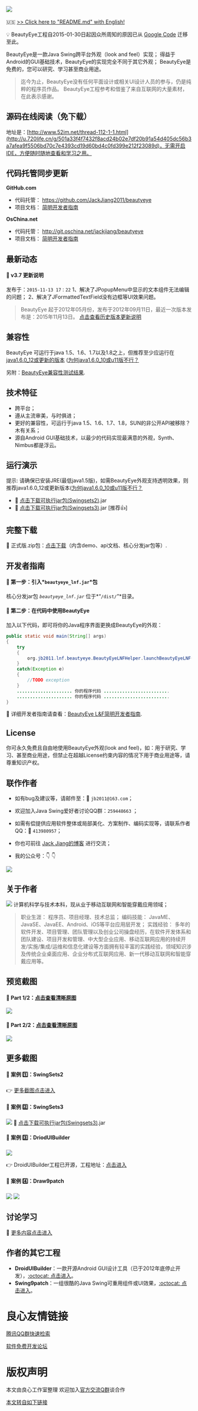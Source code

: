 ## ![](https://raw.githubusercontent.com/JackJiang2011/beautyeye/master/screenshots/beautyeye_logo_h.png)
:us: [>> Click here to "README.md" with English!](http://u.720life.cn/g/54145d0471d91890860f7f8463c030462645a1d9d8d67dd089971d0e3acaead6ac48bd85f8bf80ecc025dc424d15979a7d4175deb8f6ba015aec72627c9a623759edbc94b2efcc9d892322871ba4b33e)

:bulb: BeautyEye工程自2015-01-30日起因众所周知的原因已从 [Google Code](http://u.720life.cn/g/b1f73db7c3bd88ab3d1af6161318928e4ad4f3738f765005431270843697c297e94c45fb96cb712e37c8060dc2e980bf) 迁移至此。

BeautyEye是一款Java Swing跨平台外观（look and feel）实现； 
得益于Android的GUI基础技术，BeautyEye的实现完全不同于其它外观； 
BeautyEye是免费的，您可以研究、学习甚至商业用途。

> 迄今为止，BeautyEye没有任何平面设计或相关UI设计人员的参与，仍是纯粹的程序员作品。 
> BeautyEye工程参考和借鉴了来自互联网的大量素材，在此表示感谢。

## 源码在线阅读（免下载）

地址是：[http://www.52im.net/thread-112-1-1.html](http://u.720life.cn/g/501a33f4f7432f8acd24b02e7df20b91a54d405dc56b3a7afea9f5506bd70c7e4393cd19d60bd4c0fd399e212f23089d)，无需开启IDE，方便随时随地查看和学习之用。

## 代码托管同步更新

**GitHub.com**

* 代码托管：  https://github.com/JackJiang2011/beautyeye 
* 项目文档：  [简明开发者指南](http://u.720life.cn/g/501a33f4f7432f8acd24b02e7df20b91b92d7a906d4e6134b95204f90d666afb8b2d9e34cd13d757a88f64edac65daf3)

**OsChina.net**

* 代码托管：  http://git.oschina.net/jackjiang/beautyeye 
* 项目文档：  [简明开发者指南](http://u.720life.cn/g/501a33f4f7432f8acd24b02e7df20b91b92d7a906d4e6134b95204f90d666afb8b2d9e34cd13d757a88f64edac65daf3)

## 最新动态
#### :page_facing_up: v3.7 更新说明
 发布于：`2015-11-13 17：22` 
 1、解决了JPopupMenu中显示的文本组件无法编辑的问题； 
 2、解决了JFormattedTextField没有边框等UI效果问题。 

> BeautyEye 起于2012年05月份，发布于2012年09月11日，最近一次版本发布是：2015年11月13日。 [点击查看历史版本更新说明](http://u.720life.cn/g/501a33f4f7432f8acd24b02e7df20b9103cc2129273b8f7ee7e3b5466017db54baa965595b454aab8f3c17725ef01c71)

## 兼容性
BeautyEye 可运行于java 1.5、1.6、1.7以及1.8之上，但推荐至少应运行在[java1.6.0_12或更新的版本](http://u.720life.cn/g/ac27d0cebcfb8d71d739def697652aba72ec4edeb295a561e1bd39a35b85f7b7f2995b99f8105064a6c76adfa1fb16cf)  ([为何java1.6.0_10或u11版不行？](http://u.720life.cn/g/501a33f4f7432f8acd24b02e7df20b91f9269fa905c7a6de4878d0b581f0e370ee3a6d4bdac1b93dc2131398f41db931)

另附：[BeautyEye兼容性测试结果](http://u.720life.cn/g/501a33f4f7432f8acd24b02e7df20b91c9e298e7f2b2507592f11761050a80fe4c3249f16ac769b18f7d9c5c72839d81).

## 技术特征
* 跨平台；
* 遵从主流审美，与时俱进；
* 更好的兼容性，可运行于java 1.5、1.6、1.7、1.8，SUN的非公开API被移除？木有关系；
* 源自Android GUI基础技术，以最少的代码实现最满意的外观，Synth、Nimbus都是浮云。

## 运行演示
 提示:  请确保已安装JRE(最低java1.5版)，如需BeautyEye外观支持透明效果，则推荐java1.6.0\_12或更新版本([为何java1.6.0_10或u11版不行？](http://u.720life.cn/g/501a33f4f7432f8acd24b02e7df20b91f9269fa905c7a6de4878d0b581f0e370ee3a6d4bdac1b93dc2131398f41db931)

* :paperclip: [点击下载可执行jar包\(Swingsets2\)](http://u.720life.cn/g/bb9e19de933fd87f05600116164183c0b3ddd62d3854e3432c88c12f9e59c6626ae6acf7046129cc77221a708712bec1e222fbb4bfaa5c9552ad6404ac2c10a073e9718af112c65894a1371efef6f386dcf610a5fea57b6b247d628220a14e74c3e095c0dbf5ca3214716424549e3419).jar
* :paperclip: [点击下载可执行jar包\(Swingsets3\)](http://u.720life.cn/g/bb9e19de933fd87f05600116164183c0b3ddd62d3854e3432c88c12f9e59c6626ae6acf7046129cc77221a708712bec1e222fbb4bfaa5c9552ad6404ac2c10a0f6f06a2e16f5fd3d773460f9150bbdaa8a89892f4ef642fa099899f899d9a9cb753fdf1eca69d976a47e621f2a0023fc).jar   \[推荐:thumbsup:\] 

## 完整下载
:paperclip: 正式版.zip包：[点击下载](http://u.720life.cn/g/54145d0471d91890860f7f8463c030462645a1d9d8d67dd089971d0e3acaead61dfd9c6ffd0b2fca2db09332a3ee4e281f20efc7425bd4fec8a4685906dded4f)（内含demo、api文档、核心分发jar包等）.

## 开发者指南
#### :triangular_flag_on_post: 第一步：引入*`beautyeye_lnf.jar`*包
核心分发jar包 *`beautyeye_lnf.jar`* 位于*“`/dist/`”*目录。

#### :triangular_flag_on_post: 第二步：在代码中使用BeautyEye
加入以下代码，即可将你的Java程序界面更换成BeautyEye的外观：
```Java
public static void main(String[] args)
{
    try
    {
        org.jb2011.lnf.beautyeye.BeautyEyeLNFHelper.launchBeautyEyeLNF();
    }
    catch(Exception e)
    {
        //TODO exception
    }
    ..................... 你的程序代码 .........................
    ..................... 你的程序代码 .........................
}
```

:green_book: 详细开发者指南请查看：[BeautyEye L&F简明开发者指南](http://u.720life.cn/g/501a33f4f7432f8acd24b02e7df20b91b92d7a906d4e6134b95204f90d666afb8b2d9e34cd13d757a88f64edac65daf3).

## License
你可永久免费且自由地使用BeautyEye外观(look and feel)，如：用于研究、学习、甚至商业用途，但禁止在超越License约束内容的情况下用于商业用途等，请尊重知识产权。

## 联作作者
* 如有bug及建议等，请邮件至：:love_letter:  `jb2011@163.com`； 
* 欢迎加入Java Swing爱好者讨论QQ群：`259448663`     ；
* 如需有偿提供应用软件整体或局部美化、方案制作、编码实现等，请联系作者QQ：:penguin: `413980957`；
* 你也可前往 [Jack Jiang的博客](http://u.720life.cn/g/501a33f4f7432f8acd24b02e7df20b9164420b9463f6530c6732a57c5498c322a8d7d734cf5a20ed9b01cfe0ee876c9a) 进行交流；

* 我的公众号：:point_down: :point_down:

![](https://gitee.com/jackjiang/MobileIMSDK/raw/master/preview/more_screenshots/others/my_mp_qr_400_b.png) 

## 关于作者
![](https://raw.githubusercontent.com/JackJiang2011/beautyeye/master/screenshots/js2.png) 
计算机科学与技术本科，现从业于移动互联网和智能穿戴应用领域； 
>  职业生涯： 程序员、项目经理、技术总监； 
>  编码技能： JavaME、JavaSE、JavaEE、Android、iOS等平台应用层开发； 
>  实践经验： 多年的软件开发、项目管理、团队管理以及创业公司操盘经历，在软件开发体系和团队建设、项目开发和管理、中大型企业应用、移动互联网应用的持续开发/实施/集成/运维和信息化建设等方面拥有较丰富的实践经验，领域知识涉及传统企业桌面应用、企业分布式互联网应用、新一代移动互联网和智能穿戴应用等。

## 预览截图
#### :triangular_flag_on_post: Part 1/2：[点击查看清晰原图](http://u.720life.cn/g/501a33f4f7432f8acd24b02e7df20b91c1c61e30e755b3c677b98cc8f4af126dbcb6f15d157c4affb1b3339798487b198c1dbaa5c132504b733170d70231ddebfa9278bbd9ec470d95c6a2655f2caa37)
![](http://www.52im.net/data/attachment/forum/201508/13/230115jnmlpzv10122llr4.png)

#### :triangular_flag_on_post: Part 2/2：[点击查看清晰原图](http://u.720life.cn/g/501a33f4f7432f8acd24b02e7df20b91c1c61e30e755b3c677b98cc8f4af126dbcb6f15d157c4affb1b3339798487b19e42ea6dc7ab5c14ae1c705ed00d942ebe5c89e4f4bf73206c712e1e5cd194459)
![](http://www.52im.net/data/attachment/forum/201508/13/230117twsq64zqnxzf6nw1.png)

## 更多截图
#### :triangular_flag_on_post: 案例 :one:：SwingSets2
:point_right: [更多截图点击进入](http://u.720life.cn/g/54145d0471d91890860f7f8463c030462645a1d9d8d67dd089971d0e3acaead6a51959ef7e8c4ec989760c589685dd97c816c2efab4edcf55ddbd7b8c024448003baea96ec417ad6ca6bc23123b71d8b)

#### :triangular_flag_on_post: 案例 :two:：SwingSets3
![](https://raw.githubusercontent.com/JackJiang2011/beautyeye/master/screenshots/swingsets3/swingsets3_beautyeye.png)
:paperclip: [点击下载可执行jar包\(Swingsets3\)](http://u.720life.cn/g/bb9e19de933fd87f05600116164183c0b3ddd62d3854e3432c88c12f9e59c6626ae6acf7046129cc77221a708712bec1e222fbb4bfaa5c9552ad6404ac2c10a0f6f06a2e16f5fd3d773460f9150bbdaa8a89892f4ef642fa099899f899d9a9cb753fdf1eca69d976a47e621f2a0023fc).jar

#### :triangular_flag_on_post: 案例 :three:：DriodUIBuilder
![](https://raw.githubusercontent.com/JackJiang2011/beautyeye/master/screenshots/drioduiduilder/drioduiduilder_beautyeye.png)

:point_right: DroidUIBuilder工程已开源，工程地址：[点击进入](http://u.720life.cn/g/54145d0471d91890860f7f8463c030462645a1d9d8d67dd089971d0e3acaead665f7bc52887de41f7e710194eeff5c75)

#### :triangular_flag_on_post: 案例 :four:：Draw9patch
![](https://raw.githubusercontent.com/JackJiang2011/beautyeye/master/screenshots/draw9patch/draw9patch1_beautyeye.png)
![](https://raw.githubusercontent.com/JackJiang2011/beautyeye/master/screenshots/draw9patch/draw9patch2_beautyeye.png)

## 讨论学习
:notebook_with_decorative_cover: [更多内容点击进入](http://u.720life.cn/g/501a33f4f7432f8acd24b02e7df20b91609342cf3eb2b759f49455bff7d3de4fc47832138cc74a61e57455c00a09c9ae)

## 作者的其它工程
* **DroidUIBuilder**：一款开源Android GUI设计工具（已于2012年底停止开发），[:octocat: 点击进入](http://u.720life.cn/g/54145d0471d91890860f7f8463c030462645a1d9d8d67dd089971d0e3acaead665f7bc52887de41f7e710194eeff5c75)。 
* **Swing9patch**：一组很酷的Java Swing可重用组件或UI效果，[:octocat: 点击进入](http://u.720life.cn/g/54145d0471d91890860f7f8463c030462645a1d9d8d67dd089971d0e3acaead647e0d15311883bfe5932bc21a96a082d)。 



 # 良心友情链接

[腾讯QQ群快速检索](http://u.720life.cn/s/8cf73f7c)

[软件免费开发论坛](http://u.720life.cn/s/bbb01dc0)

# 版权声明 

本文由良心工作室整理 欢迎加入[官方交流Q群](https://u.720life.cn/s/f2316816)谈合作

[本文转自如下链接](http://u.720life.cn/g/2e71d0f0a5c601172267ba20d3a43c6ee0d587d81bb2aa4f49c6b1bcea08be6a8954dc48d40ca063f823f469329e06e86d6590d66b61385248f05696fd26f09a)